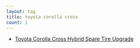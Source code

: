```yaml
---
layout: tag
title: toyota corolla cross
count: 1
---
```


- [Toyota Corolla Cross Hybrid Spare Tire Upgrade](https://ansonliu.com/2024/05/corolla-cross-hybrid-spare-wheel-tire/)
